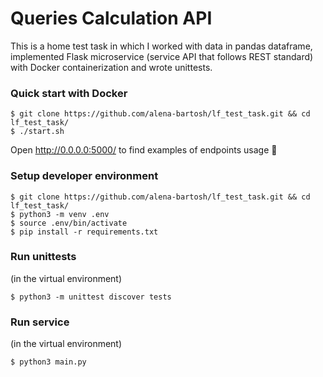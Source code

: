 # Queries Calculation API

This is a home test task in which I worked with data in pandas dataframe, implemented Flask microservice (service API that follows REST standard) with Docker containerization and wrote unittests.
  
### Quick start with Docker
```
$ git clone https://github.com/alena-bartosh/lf_test_task.git && cd lf_test_task/
$ ./start.sh
```
Open http://0.0.0.0:5000/ to find examples of endpoints usage :satellite:

### Setup developer environment
```
$ git clone https://github.com/alena-bartosh/lf_test_task.git && cd lf_test_task/
$ python3 -m venv .env
$ source .env/bin/activate
$ pip install -r requirements.txt
```

### Run unittests
(in the virtual environment)
```
$ python3 -m unittest discover tests
```

### Run service
(in the virtual environment)
```
$ python3 main.py
```
